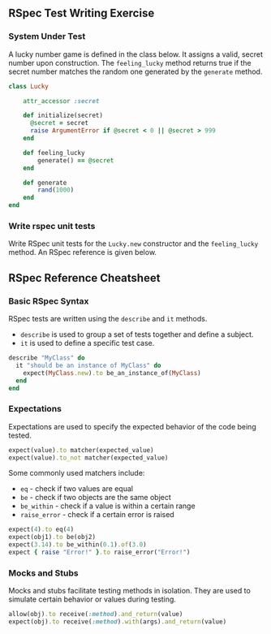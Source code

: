 ## RSpec Test Writing Exercise

### System Under Test
A lucky number game is defined in the class below. It assigns a valid, secret number upon construction. The `feeling_lucky` method returns true if the secret number matches the random one generated by the `generate` method.

```ruby
class Lucky

    attr_accessor :secret

    def initialize(secret)
      @secret = secret
      raise ArgumentError if @secret < 0 || @secret > 999
    end

    def feeling_lucky
        generate() == @secret
    end

    def generate    
        rand(1000)
    end
end
```

### Write rspec unit tests
Write RSpec unit tests for the `Lucky.new` constructor and the `feeling_lucky` method. An RSpec reference is given below.


## RSpec Reference Cheatsheet
### Basic RSpec Syntax

RSpec tests are written using the `describe` and `it` methods.

- `describe` is used to group a set of tests together and define a subject.
- `it` is used to define a specific test case.

```ruby
describe "MyClass" do
  it "should be an instance of MyClass" do
    expect(MyClass.new).to be_an_instance_of(MyClass)
  end
end
```

### Expectations

Expectations are used to specify the expected behavior of the code being tested.

```ruby
expect(value).to matcher(expected_value)
expect(value).to_not matcher(expected_value)
```

Some commonly used matchers include:

- `eq` - check if two values are equal
- `be` - check if two objects are the same object
- `be_within` - check if a value is within a certain range
- `raise_error` - check if a certain error is raised

```ruby
expect(4).to eq(4)
expect(obj1).to be(obj2)
expect(3.14).to be_within(0.1).of(3.0)
expect { raise "Error!" }.to raise_error("Error!")
```


### Mocks and Stubs

Mocks and stubs facilitate testing methods in isolation. They are used to simulate certain behavior or values during testing.

```ruby
allow(obj).to receive(:method).and_return(value)
expect(obj).to receive(:method).with(args).and_return(value)
```


